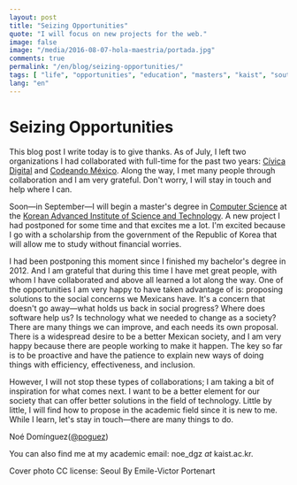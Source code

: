 ```yaml
---
layout: post
title: "Seizing Opportunities"
quote: "I will focus on new projects for the web."
image: false
image: "/media/2016-08-07-hola-maestria/portada.jpg"
comments: true
permalink: "/en/blog/seizing-opportunities/"
tags: [ "life", "opportunities", "education", "masters", "kaist", "south korea", "civic tech", "codeando mexico", "civica digital" ]
lang: "en"
---
```


# Seizing Opportunities

This blog post I write today is to give thanks. As of July, I left two organizations I had collaborated with full-time for the past two years: [Cívica Digital](http://civica.digital) and [Codeando México](http://codeandomexico.org). Along the way, I met many people through collaboration and I am very grateful. Don't worry, I will stay in touch and help where I can.

Soon—in September—I will begin a master's degree in [Computer Science](http://cs.kaist.ac.kr) at the [Korean Advanced Institute of Science and Technology](http://www.kaist.edu). A new project I had postponed for some time and that excites me a lot. I'm excited because I go with a scholarship from the government of the Republic of Korea that will allow me to study without financial worries.

I had been postponing this moment since I finished my bachelor's degree in 2012. And I am grateful that during this time I have met great people, with whom I have collaborated and above all learned a lot along the way. One of the opportunities I am very happy to have taken advantage of is: proposing solutions to the social concerns we Mexicans have. It's a concern that doesn't go away—what holds us back in social progress? Where does software help us? Is technology what we needed to change as a society? There are many things we can improve, and each needs its own proposal. There is a widespread desire to be a better Mexican society, and I am very happy because there are people working to make it happen. The key so far is to be proactive and have the patience to explain new ways of doing things with efficiency, effectiveness, and inclusion.

However, I will not stop these types of collaborations; I am taking a bit of inspiration for what comes next. I want to be a better element for our society that can offer better solutions in the field of technology. Little by little, I will find how to propose in the academic field since it is new to me. While I learn, let's stay in touch—there are many things to do.

Noé Domínguez([@poguez](https://github.com/poguez))

You can also find me at my academic email: noe_dgz *at* kaist.ac.kr.

Cover photo CC license: Seoul By Emile-Victor Portenart
